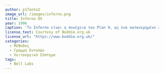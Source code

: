 ```yaml
---
author: p17anto2
image_url: /images/inferno.png
title: Inferno OS 
year: 1996 
caption: 'Το Inferno είναι η συνέχεια του Plan 9, ως ένα κατανεμημένο λειτουργικό σύστημα. Η ανάπτυξη λογισμικού για το σύστημα πραγματοποιείται με τη γλώσσα Limbo, και οι εφαρμογές χειρίζονται πόρους του συστήματος ανεξάρτητα από την τοποθεσία τους (είτε τοπικά είτε μέσω δικτύου), χρησιμοποιώντας το πρωτόκολλο 9p/Styx.'
license_text: Courtesy of Boddie.org.uk
license_url: "https://www.boddie.org.uk/" 
categories: 
  - Μέθοδος
  - Γραμμή Εντολών
  - Λειτουργικό Σύστημα
tags:
  - Bell Labs
---
```

